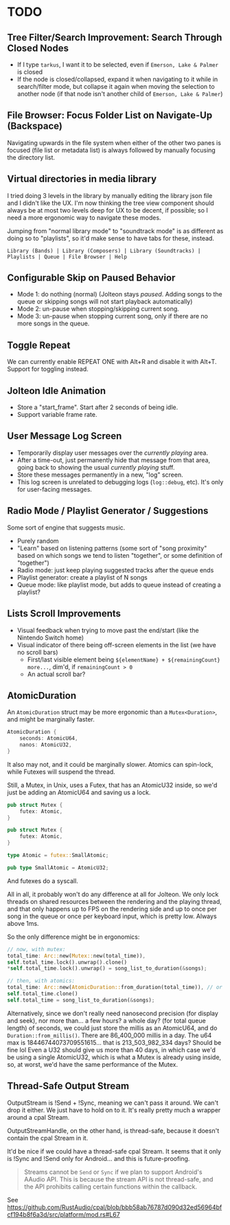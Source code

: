 # TODO

## Tree Filter/Search Improvement: Search Through Closed Nodes

- If I type `tarkus`, I want it to be selected, even if `Emerson, Lake & Palmer` is closed
- If the node is closed/collapsed, expand it when navigating to it while in search/filter mode, but collapse it again when moving the selection to another node (if that node isn't another child of `Emerson, Lake & Palmer`)

## File Browser: Focus Folder List on Navigate-Up (Backspace)

Navigating upwards in the file system when either of the other two panes is focused (file list or metadata list)
is always followed by manually focusing the directory list.

## Virtual directories in media library

I tried doing 3 levels in the library by manually editing the library json file and I didn't like the UX.
I'm now thinking the tree view component should always be at most two levels deep for UX to be decent, if possible;
so I need a more ergonomic way to navigate these modes.

Jumping from "normal library mode" to "soundtrack mode" is as different as doing so to "playlists", so it'd make sense to have
tabs for these, instead.

```
Library (Bands) | Library (Composers) | Library (Soundtracks) | Playlists | Queue | File Browser | Help
```

## Configurable Skip on Paused Behavior

- Mode 1: do nothing (normal) (Jolteon stays _paused_. Adding songs to the queue or skipping songs will not start playback automatically)
- Mode 2: un-pause when stopping/skipping current song.
- Mode 3: un-pause when stopping current song, only if there are no more songs in the queue. 

## Toggle Repeat

We can currently enable REPEAT ONE with Alt+R and disable it with Alt+T. 
Support for toggling instead.

## Jolteon Idle Animation

- Store a "start_frame". Start after 2 seconds of being idle.
- Support variable frame rate.

## User Message Log Screen

- Temporarily display user messages over the _currently playing_ area.
- After a time-out, just permanently hide that message from that area, going back to showing the usual _currently playing_ stuff.
- Store these messages permanently in a new, "log" screen.
- This log screen is unrelated to debugging logs (`log::debug`, etc). It's only for user-facing messages.

## Radio Mode / Playlist Generator / Suggestions

Some sort of engine that suggests music.
- Purely random
- "Learn" based on listening patterns (some sort of "song proximity" based on which songs we tend to listen "together", or some definition of "together")
- Radio mode: just keep playing suggested tracks after the queue ends
- Playlist generator: create a playlist of N songs
- Queue mode: like playlist mode, but adds to queue instead of creating a playlist?

## Lists Scroll Improvements

- Visual feedback when trying to move past the end/start (like the Nintendo Switch home)
- Visual indicator of there being off-screen elements in the list (we have no scroll bars)
  - First/last visible element being `${elementName} + ${remainingCount} more...`, dim'd, if `remainingCount > 0`
  - An actual scroll bar? 

## AtomicDuration

An `AtomicDuration` struct may be more ergonomic than a `Mutex<Duration>`, and might be marginally faster.

```rs
AtomicDuration { 
    seconds: AtomicU64,  
    nanos: AtomicU32, 
}
```

It also may not, and it could be marginally slower. Atomics can spin-lock, while Futexes will suspend the thread.

Still, a Mutex, in Unix, uses a Futex, that has an AtomicU32 inside, so we'd just be adding an AtomicU64 and saving us a lock.

```rs
pub struct Mutex {
    futex: Atomic,
}

pub struct Mutex {
    futex: Atomic,
}

type Atomic = futex::SmallAtomic;

pub type SmallAtomic = AtomicU32;
```

And futexes do a syscall.

All in all, it probably won't do any difference at all for Jolteon. We only lock threads on shared resources between the rendering and the playing thread,
and that only happens up to FPS on the rendering side and up to once per song in the queue or once per keyboard input, which is pretty low. Always above
1ms.

So the only difference might be in ergonomics: 

```rs
// now, with mutex:
total_time: Arc::new(Mutex::new(total_time)),
self.total_time.lock().unwrap().clone()
*self.total_time.lock().unwrap() = song_list_to_duration(&songs);

// then, with atomics:
total_time: Arc::new(AtomicDuration::from_duration(total_time)), // or Into trait?
self.total_time.clone()
self.total_time = song_list_to_duration(&songs);
```

Alternatively, since we don't really need nanosecond precision (for display and seek), nor more than... a few hours? a whole day? (for total queue length) of seconds, 
we could just store the millis as an AtomicU64, and do `Duration::from_millis()`. 
There are 86_400_000 millis in a day. The u64 max is 18446744073709551615... that is 213_503_982_334 days? Should be fine lol 
Even a U32 should give us more than 40 days, in which case we'd be using a single AtomicU32, which is what a Mutex is already using inside,
so, at worst, we'd have the same performance of the Mutex.

## Thread-Safe Output Stream

OutputStream is !Send + !Sync, meaning we can't pass it around. We can't drop it either. We just have to hold on to it.
It's really pretty much a wrapper around a cpal Stream.

OutputStreamHandle, on the other hand, is thread-safe, because it doesn't contain the cpal Stream in it.

It'd be nice if we could have a thread-safe cpal Stream. It seems that it only is !Sync and !Send only for Android... and this is future-proofing.

> Streams cannot be `Send` or `Sync` if we plan to support Android's AAudio API. This is
> because the stream API is not thread-safe, and the API prohibits calling certain
> functions within the callback.

See https://github.com/RustAudio/cpal/blob/bbb58ab76787d090d32ed56964bfcf194b8f6a3d/src/platform/mod.rs#L67
